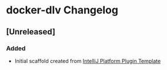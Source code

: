 <!-- Keep a Changelog guide -> https://keepachangelog.com -->

# docker-dlv Changelog

## [Unreleased]
### Added
- Initial scaffold created from [IntelliJ Platform Plugin Template](https://github.com/JetBrains/intellij-platform-plugin-template)
